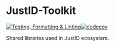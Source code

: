 # JustID-Toolkit

[![Testing, Formatting & Linting](https://github.com/Revanthshalon/JustID-Toolkit/actions/workflows/general.yml/badge.svg)](https://github.com/Revanthshalon/JustID-Toolkit/actions/workflows/general.yml)[![codecov](https://codecov.io/gh/Revanthshalon/JustID-Toolkit/graph/badge.svg?token=1fiEQMnJwK)](https://codecov.io/gh/Revanthshalon/JustID-Toolkit)

Shared libraries used in JustID ecosystem.

